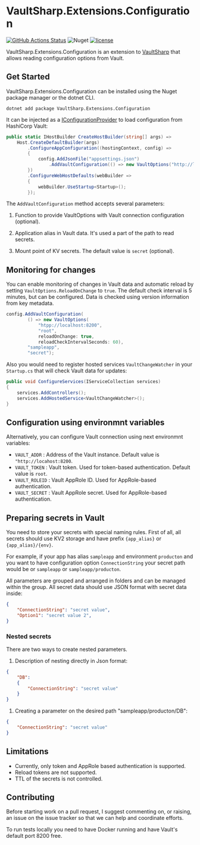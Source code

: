 # VaultSharp.Extensions.Configuration

[![GitHub Actions Status](https://github.com/MrZoidberg/VaultSharp.Extensions.Configuration/workflows/Build/badge.svg?branch=master)](https://github.com/MrZoidberg/VaultSharp.Extensions.Configuration/actions) ![Nuget](https://img.shields.io/nuget/v/VaultSharp.Extensions.Configuration) [![license](https://img.shields.io/github/license/MrZoidberg/VaultSharp.Extensions.Configuration.svg)](LICENSE)

VaultSharp.Extensions.Configuration is an extension to [VaultSharp](https://github.com/rajanadar/VaultSharp) that allows reading configuration options from Vault.

## Get Started

VaultSharp.Extensions.Configuration can be installed using the Nuget package manager or the dotnet CLI.

`dotnet add package VaultSharp.Extensions.Configuration`

It can be injected as a [IConfigurationProvider](https://docs.microsoft.com/en-us/dotnet/api/microsoft.extensions.configuration.iconfigurationprovider?view=dotnet-plat-ext-3.1)
to load configuration from HashiCorp Vault:

```csharp
public static IHostBuilder CreateHostBuilder(string[] args) =>
    Host.CreateDefaultBuilder(args)
        .ConfigureAppConfiguration((hostingContext, config) =>
        {
            config.AddJsonFile("appsettings.json")
                .AddVaultConfiguration(() => new VaultOptions("http://localhost:8200", "root"), "sampleapp", "secret");
        })
        .ConfigureWebHostDefaults(webBuilder =>
        {
            webBuilder.UseStartup<Startup>();
        });
```

The `AddVaultConfiguration` method accepts several parameters:

1. Function to provide VaultOptions with Vault connection configuration (optional).

2. Application alias in Vault data. It's used a part of the path to read secrets.

3. Mount point of KV secrets. The default value is `secret` (optional).

## Monitoring for changes

You can enable monitoring of changes in Vault data and automatic reload by setting `VaultOptions.ReloadOnChange` to `true`.
The default check interval is 5 minutes, but can be configured.
Data is checked using version information from key metadata.

```csharp
config.AddVaultConfiguration(
        () => new VaultOptions(
            "htpp://localhost:8200",
            "root",
            reloadOnChange: true,
            reloadCheckIntervalSeconds: 60),
        "sampleapp",
        "secret");
```

Also you would need to register hosted services `VaultChangeWatcher` in your `Startup.cs` that will check Vault data for updates:

```csharp
public void ConfigureServices(IServiceCollection services)
{
    services.AddControllers();
    services.AddHostedService<VaultChangeWatcher>();
}
```

## Configuration using environmnt variables

Alternatively, you can configure Vault connection using next environmnt variables:

- `VAULT_ADDR` : Address of the Vault instance. Default value is `"http://locahost:8200`.
- `VAULT_TOKEN` : Vault token. Used for token-based authentication. Default value is `root`.
- `VAULT_ROLEID` : Vault AppRole ID. Used for AppRole-based authentication.
- `VAULT_SECRET` : Vault AppRole secret. Used for AppRole-based authentication.

## Preparing secrets in Vault

You need to store your secrets with special naming rules.
First of all, all secrets should use KV2 storage and have prefix `{app_alias}` or `{app_alias}/{env}`.

For example, if your app has alias `sampleapp` and environment `producton` and you want to have configuration option `ConnectionString` your secret path would be or `sampleapp` or `sampleapp/producton`.

All parameters are grouped and arranged in folders and can be managed within the group. All secret data should use JSON format with secret data inside:

```json
{
    "ConnectionString": "secret value",
    "Option1": "secret value 2",
}
```

### Nested secrets

There are two ways to create nested parameters.

1. Description of nesting directly in Json format:

```json
{
    "DB": 
    {
        "ConnectionString": "secret value"
    }
}
```

1. Creating a parameter on the desired path "sampleapp/producton/DB":

```json
{
    "ConnectionString": "secret value"
}
```

## Limitations

- Currently, only token and AppRole based authentication is supported.
- Reload tokens are not supported.
- TTL of the secrets is not controlled.

## Contributing

Before starting work on a pull request, I suggest commenting on, or raising, an issue on the issue tracker so that we can help and coordinate efforts.

To run tests locally you need to have Docker running and have Vault's default port 8200 free.
